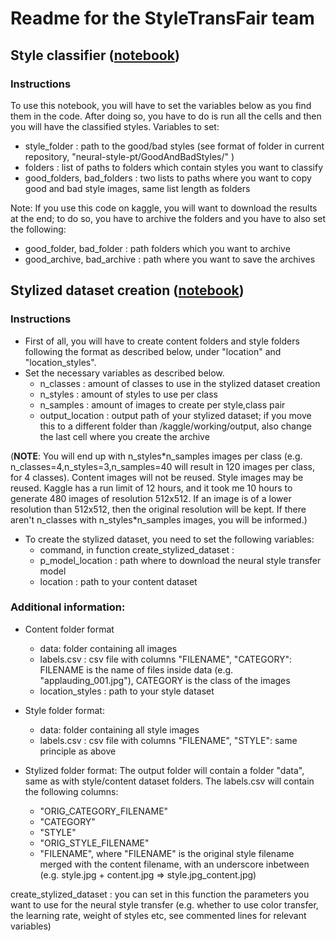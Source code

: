 # Readme for the StyleTransFair team

## Style classifier ([notebook](https://github.com/Dorin-D/neural-style-pt/blob/master/stylefeatures.ipynb))

### Instructions
To use this notebook, you will have to set the variables below as you find them in the code. After doing so, you have to do is run all the cells and then you will have the classified styles.
Variables to set: 
  * style_folder : path to the good/bad styles (see format of folder in current repository, "neural-style-pt/GoodAndBadStyles/" )
  * folders : list of paths to folders which contain styles you want to classify
  * good_folders, bad_folders : two lists to paths where you want to copy good and bad style images, same list length as folders

Note: If you use this code on kaggle, you will want to download the results at the end; to do so, you have to archive the folders and you have to also set the following:
  * good_folder, bad_folder : path folders which you want to archive
  * good_archive, bad_archive : path where you want to save the archives

## Stylized dataset creation ([notebook](https://github.com/Dorin-D/neural-style-pt/blob/master/create-stylized-dataset.ipynb))

### Instructions
* First of all, you will have to create content folders and style folders following the format as described below, under "location" and "location_styles".
* Set the necessary variables as described below. 
  * n_classes : amount of classes to use in the stylized dataset creation
  * n_styles : amount of styles to use per class
  * n_samples : amount of images to create per style,class pair
  * output_location : output path of your stylized dataset; if you move this to a different folder than /kaggle/working/output, also change the last cell where you create the archive



(**NOTE**: You will end up with n_styles\*n_samples images per class (e.g. n_classes=4,n_styles=3,n_samples=40 will result in 120 images per class, for 4 classes). Content images will not be reused. Style images may be reused. Kaggle has a run limit of 12 hours, and it took me 10 hours to generate 480 images of resolution 512x512.
If an image is of a lower resolution than 512x512, then the original resolution will be kept. 
If there aren't n_classes with n_styles*n_samples images, you will be informed.)


* To create the stylized dataset, you need to set the following variables:
  * command, in function create_stylized_dataset : 
  * p_model_location : path where to download the neural style transfer model
  * location : path to your content dataset

### Additional information:
* Content folder format
  * data: folder containing all images
  * labels.csv : csv file with columns "FILENAME", "CATEGORY": FILENAME is the name of files inside data (e.g. "applauding_001.jpg"), CATEGORY is the class of the images
  * location_styles : path to your style dataset

* Style folder format:
  * data: folder containing all style images
  * labels.csv : csv file with columns "FILENAME", "STYLE": same principle as above



* Stylized folder format:
The output folder will contain a folder "data", same as with style/content dataset folders. The labels.csv will contain the following columns:
  * "ORIG_CATEGORY_FILENAME"
  * "CATEGORY"
  * "STYLE"
  * "ORIG_STYLE_FILENAME"
  * "FILENAME", where "FILENAME" is the original style filename merged with the content filename, with an underscore inbetween (e.g. style.jpg + content.jpg => style.jpg_content.jpg)
 
create_stylized_dataset : you can set in this function the parameters you want to use for the neural style transfer (e.g. whether to use color transfer, the learning rate, weight of styles etc, see commented lines for relevant variables)


